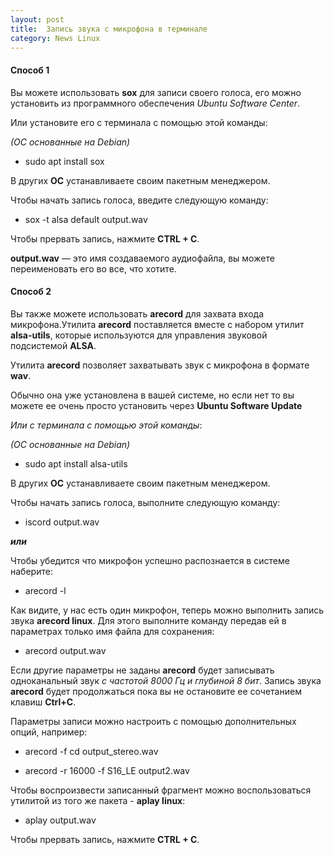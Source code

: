 ```yaml
---
layout: post
title:  Запись звука с микрофона в терминале
category: News Linux
---
```


#### Способ 1

Вы можете использовать **sox** для записи своего голоса, его можно установить из программного обеспечения *Ubuntu Software Center*.

Или установите его с терминала с помощью этой команды:

*(ОС основанные на Debian)*

- sudo apt install sox
	
В других **ОС** устанавливаете своим пакетным менеджером.

Чтобы начать запись голоса, введите следующую команду:

- sox -t alsa default output.wav

Чтобы прервать запись, нажмите **CTRL + C**.

**output.wav** — это имя создаваемого аудиофайла, вы можете переименовать его во все, что хотите.

#### Способ 2

Вы также можете использовать **arecord** для захвата входа микрофона.Утилита **arecord** поставляется вместе с набором утилит **alsa-utils**, которые используются для управления звуковой подсистемой **ALSA**.

Утилита **arecord** позволяет захватывать звук с микрофона в формате **wav**.

 Обычно она уже установлена в вашей системе, но если нет то вы можете ее очень просто установить через **Ubuntu Software Update**

*Или с терминала с помощью этой команды*:

*(ОС основанные на Debian)*

- sudo apt install alsa-utils
	
В других **ОС** устанавливаете своим пакетным менеджером.

Чтобы начать запись голоса, выполните следующую команду:

- iscord output.wav

***или***

Чтобы убедится что микрофон успешно распознается в системе наберите:

 - arecord -l
 
 Как видите, у нас есть один микрофон, теперь можно выполнить запись звука **arecord linux**. Для этого выполните команду передав ей в параметрах только имя файла для сохранения:

 - arecord output.wav

Если другие параметры не заданы **arecord** будет записывать одноканальный звук *с частотой 8000 Гц и глубиной 8 бит*. Запись звука **arecord** будет продолжаться пока вы не остановите ее сочетанием клавиш **Ctrl+C**.

Параметры записи можно настроить с помощью дополнительных опций, например:

 - arecord -f cd output_stereo.wav

 - arecord -r 16000 -f S16_LE output2.wav
 
 Чтобы воспроизвести записанный фрагмент можно воспользоваться утилитой из того же пакета - **aplay linux**:

-  aplay output.wav

Чтобы прервать запись, нажмите **CTRL + C**.
